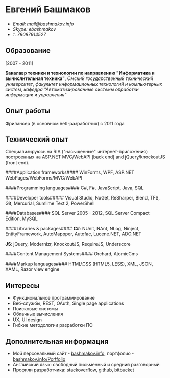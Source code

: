 Евгений Башмаков
=================

- *Email: mail@bashmakov.info*
- *Skype: ebashmakov*
- *т. 79087914527*


Образование
---------

[2007 - 2011] 

**Бакалавр техники и технологии по направлению "Информатика и вычислительная техника"**, 
*Омский государственный технический университет*, 
*факультет информационных технологий и компьютерных систем*, 
*кафедра "Автоматизированные системы обработки информации и управления"*


Опыт работы
-----------

Фрилансер (в основном веб-разработчик) с 2011 года


Технический опыт
----------------

Специализируюсь на RIA ("насыщенные" интернет-приложения) 
построенных на ASP.NET MVC/WebAPI (back end) and jQuery/knockoutJS (front end).

####Application frameworks####
WinForms, WPF, ASP.NET WebPages/WebForms/MVC/WebAPI

####Programming languages####
C#, F#, JavaScript, Java, SQL

####Developer tools#####
Visual Studio, NuGet, ReSharper, Blend, TFS, Git, Mercurial, Sumlime Text 2, PowerShell

####Databases####
SQL Server 2005 - 2012, SQL Server Compact Edition, MySQL

####Libraries & packages####
**C#**: NUnit, NAnt, NLog, Ninject, EntityFramework, AutoMappper, Autofac, Lucene.NET, ADO.NET

**JS**: jQuery, Modernizr, KnockoutJS, RequireJS, Underscore

####Content Management Systems####
Orchard, AtomicCms

####Markup languages####
HTML\CSS (HTML5, LESS), XML, JSON, XAML, Razor view engine


Интересы
--------

* Функциональное программирование
* Веб-службы, REST, OAuth, Single page applications
* Поисковые системы
* Облачные вычисления
* UX, UI design
* Гибкие методологии разработки ПО

Дополнительная информация
-------------------------
- Мой персональный сайт - [bashmakov.info](http://bashmakov.info), портфолио - [bashmakov.info/Portfolio](http://bashmakov.info/Portfolio)
- Английский язык: свободный письменный и средний разговорный
- Профили разработчика: [stackoverflow](http://stackoverflow.com/users/536900/crackbrain "stackoverflow"), [github](https://github.com/crackbrain "github"), [bitbucket](https://bitbucket.org/crackbrain/ "bitbucket")